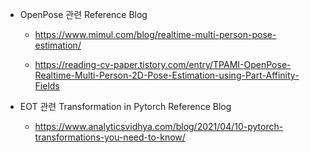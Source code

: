 - OpenPose 관련 Reference Blog

  - https://www.mimul.com/blog/realtime-multi-person-pose-estimation/

  - https://reading-cv-paper.tistory.com/entry/TPAMI-OpenPose-Realtime-Multi-Person-2D-Pose-Estimation-using-Part-Affinity-Fields

- EOT 관련 Transformation in Pytorch Reference Blog
  - https://www.analyticsvidhya.com/blog/2021/04/10-pytorch-transformations-you-need-to-know/
